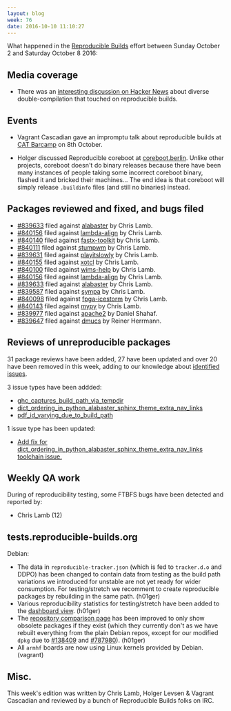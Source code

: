 ```yaml
---
layout: blog
week: 76
date: 2016-10-10 11:10:27
---
```


What happened in the [Reproducible
Builds](https://wiki.debian.org/ReproducibleBuilds) effort between Sunday October 2 and Saturday October 8 2016:

Media coverage
--------------

* There was an [interesting discussion on Hacker News](https://news.ycombinator.com/item?id=12666923) about diverse double-compilation that touched on reproducible builds.

Events
------

* Vagrant Cascadian gave an impromptu talk about reproducible builds at [CAT Barcamp](catbarcamp.org) on 8th October.

* Holger discussed Reproducible coreboot at [coreboot.berlin](https://coreboot.berlin). Unlike other projects, coreboot doesn't do binary releases because there have been many instances of people taking some incorrect coreboot binary, flashed it and bricked their machines… The end idea is that coreboot will simply release `.buildinfo` files (and still no binaries) instead.

Packages reviewed and fixed, and bugs filed
-------------------------------------------

* [#839633](https://bugs.debian.org/839633) filed against [alabaster](https://tracker.debian.org/pkg/alabaster) by Chris Lamb.
* [#840156](https://bugs.debian.org/840156) filed against [lambda-align](https://tracker.debian.org/pkg/lambda-align) by Chris Lamb.
* [#840140](https://bugs.debian.org/840140) filed against [fastx-toolkit](https://tracker.debian.org/pkg/fastx-toolkit) by Chris Lamb.
* [#840111](https://bugs.debian.org/840111) filed against [stumpwm](https://tracker.debian.org/pkg/stumpwm) by Chris Lamb.
* [#839631](https://bugs.debian.org/839631) filed against [playitslowly](https://tracker.debian.org/pkg/playitslowly) by Chris Lamb.
* [#840155](https://bugs.debian.org/840155) filed against [xotcl](https://tracker.debian.org/pkg/xotcl) by Chris Lamb.
* [#840100](https://bugs.debian.org/840100) filed against [wims-help](https://tracker.debian.org/pkg/wims-help) by Chris Lamb.
* [#840156](https://bugs.debian.org/840156) filed against [lambda-align](https://tracker.debian.org/pkg/lambda-align) by Chris Lamb.
* [#839633](https://bugs.debian.org/839633) filed against [alabaster](https://tracker.debian.org/pkg/alabaster) by Chris Lamb.
* [#839587](https://bugs.debian.org/839587) filed against [sympa](https://tracker.debian.org/pkg/sympa) by Chris Lamb.
* [#840098](https://bugs.debian.org/840098) filed against [fpga-icestorm](https://tracker.debian.org/pkg/fpga-icestorm) by Chris Lamb.
* [#840143](https://bugs.debian.org/840143) filed against [mypy](https://tracker.debian.org/pkg/mypy) by Chris Lamb.
* [#839977](https://bugs.debian.org/839977) filed against [apache2](https://tracker.debian.org/pkg/apache2) by Daniel Shahaf.
* [#839647](https://bugs.debian.org/839647) filed against [dmucs](https://tracker.debian.org/pkg/dmucs) by Reiner Herrmann.

Reviews of unreproducible packages
----------------------------------

31 package reviews have been added, 27 have been updated and over 20 have been removed in this week,
adding to our knowledge about [identified issues](https://tests.reproducible-builds.org/debian/index_issues.html).

3 issue types have been addded:

- [ghc\_captures\_build\_path\_via\_tempdir](https://anonscm.debian.org/git/reproducible/notes.git/commit/?id=d983dee)
- [dict\_ordering\_in\_python\_alabaster\_sphinx\_theme\_extra\_nav\_links](https://anonscm.debian.org/git/reproducible/notes.git/commit/?id=ea3ef2d)
- [pdf\_id\_varying\_due\_to\_build\_path](https://anonscm.debian.org/git/reproducible/notes.git/commit/?id=4393a22)

1 issue type has been updated:

- [Add fix for dict\_ordering\_in\_python\_alabaster\_sphinx\_theme\_extra\_nav\_links toolchain issue.](https://anonscm.debian.org/git/reproducible/notes.git/commit/?id=718d863)

Weekly QA work
--------------

During of reproducibility testing, some FTBFS bugs have been detected and
reported by:

 - Chris Lamb (12)

tests.reproducible-builds.org
-----------------------

Debian:

- The data in `reproducible-tracker.json` (which is fed to `tracker.d.o` and DDPO) has been changed to contain data from testing as the build path variations we introduced for unstable are not yet ready for wider consumption. For testing/stretch we recomment to create reproducible packages by rebuilding in the same path. (h01ger)
- Various reproducibility statistics for testing/stretch have been added to the [dashboard view](https://tests.reproducible-builds.org/debian/reproducible.html). (h01ger)
- The [repository comparison page](https://tests.reproducible-builds.org/debian/index_repositories.html) has been improved to only show obsolete packages if they exist (which they currently don't as we have rebuilt everything from the plain Debian repos, except for our modified `dpkg` due to [#138409](https://bugs.debian.org/138409) and [#787980](https://bugs.debian.org/787980)). (h01ger)
- All `armhf` boards are now using Linux kernels provided by Debian. (vagrant)

Misc.
-----

This week's edition was written by Chris Lamb, Holger Levsen & Vagrant Cascadian and reviewed by a bunch of Reproducible Builds folks on IRC.
